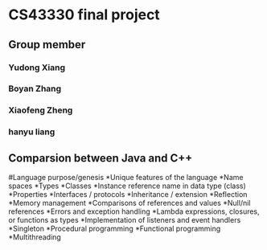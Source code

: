 # CS43330  final project
## Group member
### Yudong Xiang 
### Boyan Zhang
### Xiaofeng Zheng
### hanyu liang

## Comparsion between Java and C++

#Language purpose/genesis
*Unique features of the language
*Name spaces
*Types
*Classes
*Instance reference name in data type (class)
*Properties
*Interfaces / protocols
*Inheritance / extension
*Reflection
*Memory management
*Comparisons of references and values
*Null/nil references
*Errors and exception handling
*Lambda expressions, closures, or functions as types
*Implementation of listeners and event handlers
*Singleton
*Procedural programming
*Functional programming
*Multithreading
